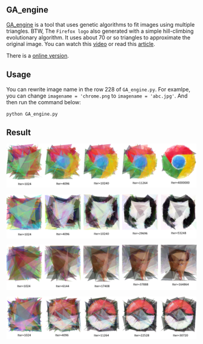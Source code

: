 ## GA_engine
[GA_engine](https://github.com/pikeszfish/GA_engine) is a tool that uses genetic algorithms to fit images using multiple triangles. BTW, The `Firefox logo` also generated with a simple hill-climbing evolutionary algorithm. It uses about 70 or so triangles to approximate the original image. You can watch this [video](https://www.youtube.com/watch?v=V9qXIgPvWFM) or read this [article](https://rogerjohansson.blog/2008/12/07/genetic-programming-evolution-of-mona-lisa/).

There is a [online version](http://alteredqualia.com/visualization/evolve/).

## Usage
You can rewrite image name in the row 228 of `GA_engine.py`. For examlpe, you can change `imagename = 'chrome.png` to `imagename = 'abc.jpg'`. And then run the command below:
```
python GA_engine.py
```

## Result

![image](https://github.com/dedekinds/havefun/blob/master/image/chrome.png)

![image](https://github.com/dedekinds/havefun/blob/master/image/githublogo.png)

![image](https://github.com/dedekinds/havefun/blob/master/image/jz.png)

![image](https://github.com/dedekinds/havefun/blob/master/image/jlq2.png)


